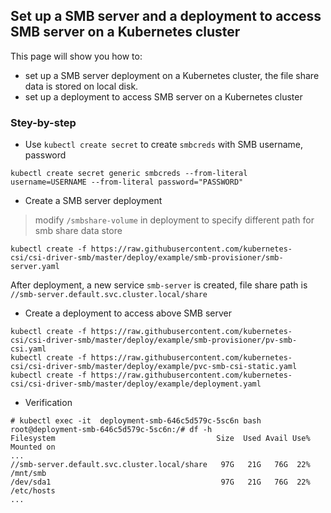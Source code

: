 ## Set up a SMB server and a deployment to access SMB server on a Kubernetes cluster
This page will show you how to:
 - set up a SMB server deployment on a Kubernetes cluster, the file share data is stored on local disk.
 - set up a deployment to access SMB server on a Kubernetes cluster

### Stey-by-step
 - Use `kubectl create secret` to create `smbcreds` with SMB username, password
```console
kubectl create secret generic smbcreds --from-literal username=USERNAME --from-literal password="PASSWORD"
```

 - Create a SMB server deployment
> modify `/smbshare-volume` in deployment to specify different path for smb share data store
```console
kubectl create -f https://raw.githubusercontent.com/kubernetes-csi/csi-driver-smb/master/deploy/example/smb-provisioner/smb-server.yaml
```

After deployment, a new service `smb-server` is created, file share path is `//smb-server.default.svc.cluster.local/share`

 - Create a deployment to access above SMB server
```console
kubectl create -f https://raw.githubusercontent.com/kubernetes-csi/csi-driver-smb/master/deploy/example/smb-provisioner/pv-smb-csi.yaml
kubectl create -f https://raw.githubusercontent.com/kubernetes-csi/csi-driver-smb/master/deploy/example/pvc-smb-csi-static.yaml
kubectl create -f https://raw.githubusercontent.com/kubernetes-csi/csi-driver-smb/master/deploy/example/deployment.yaml
```

 - Verification
```console
# kubectl exec -it  deployment-smb-646c5d579c-5sc6n bash
root@deployment-smb-646c5d579c-5sc6n:/# df -h
Filesystem                                    Size  Used Avail Use% Mounted on
...
//smb-server.default.svc.cluster.local/share   97G   21G   76G  22% /mnt/smb
/dev/sda1                                      97G   21G   76G  22% /etc/hosts
...
```
